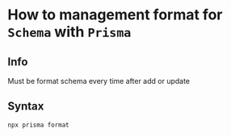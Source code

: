 # How to management format for `Schema` with `Prisma`

## Info
Must be format schema every time after add or update

## Syntax
```bash
npx prisma format
```
